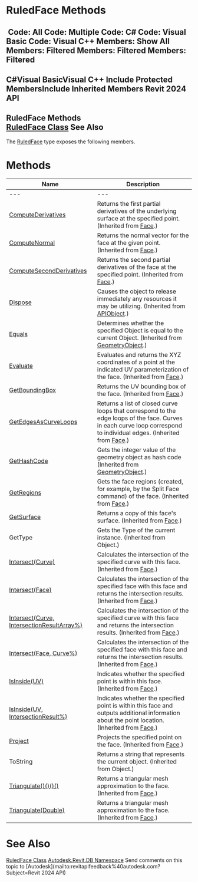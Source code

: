 # RuledFace Methods

﻿
 Code: All Code: Multiple Code: C# Code: Visual Basic Code: Visual C++  Members: Show All Members: Filtered Members: Filtered Members: Filtered   
---  
C#Visual BasicVisual C++
Include Protected MembersInclude Inherited Members
Revit 2024 API  
---  
RuledFace Methods  
[RuledFace Class](1a973af7-5f14-26b4-25e8-af69fc6f0901.md "RuledFace Class") See Also  
---  
The [RuledFace](1a973af7-5f14-26b4-25e8-af69fc6f0901.md "RuledFace Class") type exposes the following members.
# Methods
| Name | Description |
| --- | --- |
| --- | --- | --- |
| [ComputeDerivatives](77ca18ef-783e-9db5-a37a-2d76f637d1a1.md "ComputeDerivatives Method") | Returns the first partial derivatives of the underlying surface at the specified point. (Inherited from [Face](e32b3b1f-66fc-57cb-6e1c-aa81d1bf3e63.md "Face Class").) |
| [ComputeNormal](15377d5b-d369-2e09-98ef-ca0eb0af86a1.md "ComputeNormal Method") | Returns the normal vector for the face at the given point. (Inherited from [Face](e32b3b1f-66fc-57cb-6e1c-aa81d1bf3e63.md "Face Class").) |
| [ComputeSecondDerivatives](e1b6ec4d-cc6b-16dc-d442-fe0ee9491a8b.md "ComputeSecondDerivatives Method") | Returns the second partial derivatives of the face at the specified point. (Inherited from [Face](e32b3b1f-66fc-57cb-6e1c-aa81d1bf3e63.md "Face Class").) |
| [Dispose](7c03212a-b587-1c89-3912-efea0d2619c5.md "Dispose Method") | Causes the object to release immediately any resources it may be utilizing. (Inherited from [APIObject](beb86ef5-39ad-3f0d-0cd9-0c929387a2bb.md "APIObject Class").) |
| [Equals](26d6c913-b5b6-436f-dee9-19ceca7e53c6.md "Equals Method") | Determines whether the specified Object is equal to the current Object.  (Inherited from [GeometryObject](e0f15010-0e19-6216-e2f0-ab7978145daa.md "GeometryObject Class").) |
| [Evaluate](d1219dd7-fc7a-6b12-afce-963d554e947d.md "Evaluate Method") | Evaluates and returns the XYZ coordinates of a point at the indicated UV parameterization of the face. (Inherited from [Face](e32b3b1f-66fc-57cb-6e1c-aa81d1bf3e63.md "Face Class").) |
| [GetBoundingBox](b3e5f146-e042-ffcb-b0cc-c679a08d6129.md "GetBoundingBox Method") | Returns the UV bounding box of the face. (Inherited from [Face](e32b3b1f-66fc-57cb-6e1c-aa81d1bf3e63.md "Face Class").) |
| [GetEdgesAsCurveLoops](4410caa7-3f65-1aed-763c-4f23510d6c17.md "GetEdgesAsCurveLoops Method") | Returns a list of closed curve loops that correspond to the edge loops of the face. Curves in each curve loop correspond to individual edges. (Inherited from [Face](e32b3b1f-66fc-57cb-6e1c-aa81d1bf3e63.md "Face Class").) |
| [GetHashCode](08e8412d-4002-22a5-858d-f55eba1bed34.md "GetHashCode Method") | Gets the integer value of the geometry object as hash code  (Inherited from [GeometryObject](e0f15010-0e19-6216-e2f0-ab7978145daa.md "GeometryObject Class").) |
| [GetRegions](9bde5f26-f830-7fca-39aa-792f9ac7caa5.md "GetRegions Method") | Gets the face regions (created, for example, by the Split Face command) of the face. (Inherited from [Face](e32b3b1f-66fc-57cb-6e1c-aa81d1bf3e63.md "Face Class").) |
| [GetSurface](c8d124ed-1e6e-d08c-3e4b-b37c4bc2890b.md "GetSurface Method") | Returns a copy of this face's surface. (Inherited from [Face](e32b3b1f-66fc-57cb-6e1c-aa81d1bf3e63.md "Face Class").) |
| GetType | Gets the Type of the current instance. (Inherited from Object.) |
| [Intersect(Curve)](9a487e3d-bbb4-34b9-307d-2e4f63fddab6.md "Intersect Method \(Curve\)") | Calculates the intersection of the specified curve with this face. (Inherited from [Face](e32b3b1f-66fc-57cb-6e1c-aa81d1bf3e63.md "Face Class").) |
| [Intersect(Face)](91f650a2-bb95-650b-7c00-d431fa613753.md "Intersect Method \(Face\)") | Calculates the intersection of the specified face with this face and returns the intersection results. (Inherited from [Face](e32b3b1f-66fc-57cb-6e1c-aa81d1bf3e63.md "Face Class").) |
| [Intersect(Curve, IntersectionResultArray%)](3513f5e2-a274-4f60-4d8f-78145930a9e3.md "Intersect Method \(Curve, IntersectionResultArray\)") | Calculates the intersection of the specified curve with this face and returns the intersection results. (Inherited from [Face](e32b3b1f-66fc-57cb-6e1c-aa81d1bf3e63.md "Face Class").) |
| [Intersect(Face, Curve%)](9498ae60-43cc-77b3-70e2-9098200b53fc.md "Intersect Method \(Face, Curve\)") | Calculates the intersection of the specified face with this face and returns the intersection results. (Inherited from [Face](e32b3b1f-66fc-57cb-6e1c-aa81d1bf3e63.md "Face Class").) |
| [IsInside(UV)](76c639c2-ddce-f010-f81a-bd59e46cc5e1.md "IsInside Method \(UV\)") | Indicates whether the specified point is within this face. (Inherited from [Face](e32b3b1f-66fc-57cb-6e1c-aa81d1bf3e63.md "Face Class").) |
| [IsInside(UV, IntersectionResult%)](646e7606-b2e6-b3cc-d808-e4b157e5ffa7.md "IsInside Method \(UV, IntersectionResult\)") | Indicates whether the specified point is within this face and outputs additional information about the point location. (Inherited from [Face](e32b3b1f-66fc-57cb-6e1c-aa81d1bf3e63.md "Face Class").) |
| [Project](4bee3e30-74fa-3103-c2f4-d07618fbcedf.md "Project Method") | Projects the specified point on the face. (Inherited from [Face](e32b3b1f-66fc-57cb-6e1c-aa81d1bf3e63.md "Face Class").) |
| ToString | Returns a string that represents the current object. (Inherited from Object.) |
| [Triangulate()()()()](8cd4a132-b874-442d-6739-43df3319eac9.md "Triangulate Method") | Returns a triangular mesh approximation to the face. (Inherited from [Face](e32b3b1f-66fc-57cb-6e1c-aa81d1bf3e63.md "Face Class").) |
| [Triangulate(Double)](b571177c-1268-35cd-0be1-e19db29fcb20.md "Triangulate Method \(Double\)") | Returns a triangular mesh approximation to the face. (Inherited from [Face](e32b3b1f-66fc-57cb-6e1c-aa81d1bf3e63.md "Face Class").) |

# See Also
[RuledFace Class](1a973af7-5f14-26b4-25e8-af69fc6f0901.md "RuledFace Class")
[Autodesk.Revit.DB Namespace](87546ba7-461b-c646-cbb1-2cb8f5bff8b2.md "Autodesk.Revit.DB Namespace")
Send comments on this topic to [Autodesk](mailto:revitapifeedback%40autodesk.com?Subject=Revit 2024 API)